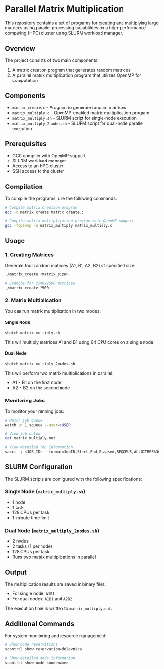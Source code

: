 # Parallel Matrix Multiplication

This repository contains a set of programs for creating and multiplying large matrices using parallel processing capabilities on a high-performance computing (HPC) cluster using SLURM workload manager.

## Overview

The project consists of two main components:
1. A matrix creation program that generates random matrices
2. A parallel matrix multiplication program that utilizes OpenMP for computation

## Components

- `matrix_create.c` - Program to generate random matrices
- `matrix_multiply.c` - OpenMP-enabled matrix multiplication program
- `matrix_multiply.sh` - SLURM script for single-node execution
- `matrix_multiply_2nodes.sh` - SLURM script for dual-node parallel execution

## Prerequisites

- GCC compiler with OpenMP support
- SLURM workload manager
- Access to an HPC cluster
- SSH access to the cluster

## Compilation

To compile the programs, use the following commands:

```bash
# Compile matrix creation program
gcc -o matrix_create matrix_create.c

# Compile matrix multiplication program with OpenMP support
gcc -fopenmp -o matrix_multiply matrix_multiply.c
```

## Usage

### 1. Creating Matrices

Generate four random matrices (A1, B1, A2, B2) of specified size:

```bash
./matrix_create <matrix_size>

# Example for 2500x2500 matrices
./matrix_create 2500
```

### 2. Matrix Multiplication

You can run matrix multiplication in two modes:

#### Single Node

```bash
sbatch matrix_multiply.sh
```
This will multiply matrices A1 and B1 using 64 CPU cores on a single node.

#### Dual Node

```bash
sbatch matrix_multiply_2nodes.sh
```
This will perform two matrix multiplications in parallel:
- A1 × B1 on the first node
- A2 × B2 on the second node

### Monitoring Jobs

To monitor your running jobs:
```bash
# Watch job queue
watch -n 1 squeue --user=$USER

# View job output
cat matrix_multiply.out

# View detailed job information
sacct -j <JOB_ID> --format=JobID,Start,End,Elapsed,REQCPUS,ALLOCTRES%30
```

## SLURM Configuration

The SLURM scripts are configured with the following specifications:

### Single Node (`matrix_multiply.sh`)
- 1 node
- 1 task
- 128 CPUs per task
- 1-minute time limit

### Dual Node (`matrix_multiply_2nodes.sh`)
- 2 nodes
- 2 tasks (1 per node)
- 128 CPUs per task
- Runs two matrix multiplications in parallel

## Output

The multiplication results are saved in binary files:
- For single node: `A1B1`
- For dual nodes: `A1B1` and `A2B2`

The execution time is written to `matrix_multiply.out`.

## Additional Commands

For system monitoring and resource management:

```bash
# Show node reservations
scontrol show reservation=delavnica

# Show detailed node information
scontrol show node <nodename>
```
